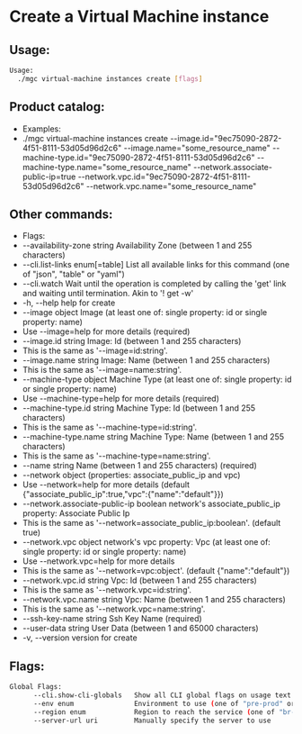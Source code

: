 # Create a Virtual Machine instance

## Usage:
```bash
Usage:
  ./mgc virtual-machine instances create [flags]
```

## Product catalog:
- Examples:
- ./mgc virtual-machine instances create --image.id="9ec75090-2872-4f51-8111-53d05d96d2c6" --image.name="some_resource_name" --machine-type.id="9ec75090-2872-4f51-8111-53d05d96d2c6" --machine-type.name="some_resource_name" --network.associate-public-ip=true --network.vpc.id="9ec75090-2872-4f51-8111-53d05d96d2c6" --network.vpc.name="some_resource_name"

## Other commands:
- Flags:
- --availability-zone string              Availability Zone (between 1 and 255 characters)
- --cli.list-links enum[=table]           List all available links for this command (one of "json", "table" or "yaml")
- --cli.watch                             Wait until the operation is completed by calling the 'get' link and waiting until termination. Akin to '! get -w'
- -h, --help                                  help for create
- --image object                          Image (at least one of: single property: id or single property: name)
- Use --image=help for more details (required)
- --image.id string                       Image: Id (between 1 and 255 characters)
- This is the same as '--image=id:string'.
- --image.name string                     Image: Name (between 1 and 255 characters)
- This is the same as '--image=name:string'.
- --machine-type object                   Machine Type (at least one of: single property: id or single property: name)
- Use --machine-type=help for more details (required)
- --machine-type.id string                Machine Type: Id (between 1 and 255 characters)
- This is the same as '--machine-type=id:string'.
- --machine-type.name string              Machine Type: Name (between 1 and 255 characters)
- This is the same as '--machine-type=name:string'.
- --name string                           Name (between 1 and 255 characters) (required)
- --network object                        (properties: associate_public_ip and vpc)
- Use --network=help for more details (default {"associate_public_ip":true,"vpc":{"name":"default"}})
- --network.associate-public-ip boolean   network's associate_public_ip property: Associate Public Ip
- This is the same as '--network=associate_public_ip:boolean'. (default true)
- --network.vpc object                    network's vpc property: Vpc (at least one of: single property: id or single property: name)
- Use --network.vpc=help for more details
- This is the same as '--network=vpc:object'. (default {"name":"default"})
- --network.vpc.id string                 Vpc: Id (between 1 and 255 characters)
- This is the same as '--network.vpc=id:string'.
- --network.vpc.name string               Vpc: Name (between 1 and 255 characters)
- This is the same as '--network.vpc=name:string'.
- --ssh-key-name string                   Ssh Key Name (required)
- --user-data string                      User Data (between 1 and 65000 characters)
- -v, --version                               version for create

## Flags:
```bash
Global Flags:
      --cli.show-cli-globals   Show all CLI global flags on usage text
      --env enum               Environment to use (one of "pre-prod" or "prod") (default "prod")
      --region enum            Region to reach the service (one of "br-mgl1", "br-ne1" or "br-se1") (default "br-ne1")
      --server-url uri         Manually specify the server to use
```

